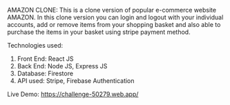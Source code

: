 AMAZON CLONE: This is a clone version of popular e-commerce website AMAZON. In this clone version you can login and logout with your individual accounts, add or remove items from your shopping basket and also able to purchase the items in your basket using stripe payment method.

  Technologies used:
  1. Front End: React JS
  2. Back End: Node JS, Express JS
  3. Database: Firestore
  4. API used: Stripe, Firebase Authentication
    
  Live Demo: https://challenge-50279.web.app/
